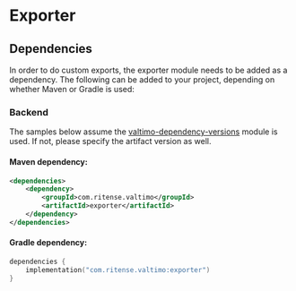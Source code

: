 # Exporter

## Dependencies

In order to do custom exports, the exporter module needs to be added as a dependency. The following can be added to your project, depending on whether Maven or Gradle is used:

### Backend

The samples below assume the [valtimo-dependency-versions](valtimo-dependency-versions.md) module is used. If not, please specify the artifact version as well.

#### Maven dependency:

```xml
<dependencies>
    <dependency>
        <groupId>com.ritense.valtimo</groupId>
        <artifactId>exporter</artifactId>
    </dependency>
</dependencies>
```

#### Gradle dependency:

```kotlin
dependencies {
    implementation("com.ritense.valtimo:exporter")
}
```
